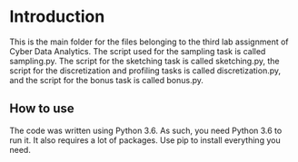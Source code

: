 Introduction
======
This is the main folder for the files belonging to the third lab assignment of Cyber Data Analytics. The script used for the sampling task is called sampling.py. The script for the sketching task is called sketching.py, the script for the discretization and profiling tasks is called discretization.py, and the script for the bonus task is called bonus.py.

How to use
------
The code was written using Python 3.6. As such, you need Python 3.6 to run it. It also requires a lot of packages. Use pip to install everything you need.
